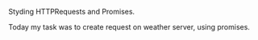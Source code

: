 Styding HTTPRequests and Promises.

Today my task was to create request on weather server, using promises.
